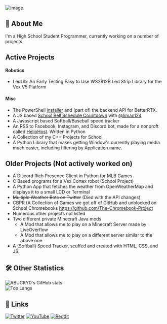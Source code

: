 ![image](https://github.com/ABUCKY0/ABUCKY0/assets/81783950/0fa53f79-5b29-4844-9793-5db5a96a5060)


## 🚀 About Me
I'm a High School Student Programmer, currently working on a number of projects. 

## Active Projects
####  Robotics
 - LedLib: An Early Testing Easy to Use WS2812B Led Strip Library for the Vex V5 Platform
#### Misc
 - The PowerShell [installer](https://github.com/betterrtx/betterrtx-installer) and (part of) the backend API for BetterRTX. 
 - A JS based [School Bell Schedule Countdown](https://github.com/abucky0/bell-countdown) with [@hman124](https://github.com/hman124)
 - A Javascript based Softball/Baseball speed tracker
 - An RSS to Facebook, Instagram, and Discord bot, made for a nonproft called [HelioHost](https://heliohost.org/). Written in Python
 - A Collection of my C++ Projects for School
 - A Python Library that makes getting Window's currently playing media much easier, including filtering by Application name.

## Older Projects (Not actively worked on)
 - A Discord Rich Presence Client in Python for MLB Games
 - C Based programs for a Vex Cortex robot (School Project)
 - A Python App that fetches the weather from OpenWeatherMap and displays it to a small LCD or Terminal
 - ~~Multiple Weather Bots on Twitter~~ (Died with the API changes)
 - CBPR (A Collection of Games we got off of GitHub and unblocked on School Chromebooks https://github.com/The-Chromebook-Project
 - Numerous other projects not listed
 - Two different private Minecraft Java mods
     - A Mod that allows me to play on a Minecraft Server made by LiveOverflow
     - A Mod that allows me to play on a different server similar to the above one
 - A (Softball) Speed Tracker, scuffed and created with HTML, CSS, and JS.
## 🛠 Other Statistics
![ABUCKY0's GitHub stats](https://grs-abucky.vercel.app/api?username=abucky0&show_icons=true)  
![Top Langs](https://grs-abucky.vercel.app/api/top-langs/?username=abucky0&layout=compact)  


## 🔗 Links
[![Twitter](https://img.shields.io/twitter/follow/abucky0?color=%23555555&logo=Twitter&style=for-the-badge)](https://twitter.com/abucky0)
[![YouTube](https://img.shields.io/badge/YouTube-red?style=for-the-badge&logo=youtube)](https://youtube.com/@notjohnnytamale)
[![Reddit](https://img.shields.io/badge/Reddit-orange?style=for-the-badge&logo=reddit)](https://www.reddit.com/user/Clean_Impact_447)  

